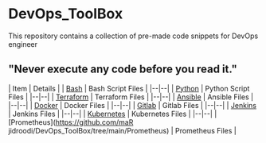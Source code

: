 # DevOps_ToolBox

This repository contains a collection of pre-made code snippets for DevOps engineer

## "Never execute any code before you read it."

| Item | Details |
|‌‌ [Bash](https://github.com/majidroodi/DevOps_ToolBox/tree/main/Bash) | Bash Script Files |
|--|--|
| [Python](https://github.com/majidroodi/DevOps_ToolBox/tree/main/Python) | Python Script Files |
|--|--|
| [Terraform](https://github.com/majidroodi/DevOps_ToolBox/tree/main/Terraform)  | Terraform Files |
|--|--|
| [Ansible](https://github.com/majidroodi/DevOps_ToolBox/tree/main/Ansible) | Ansible Files |
|--|--|
| [Docker](https://github.com/majidroodi/DevOps_ToolBox/tree/main/Docker) | Docker Files |
|--|--|
| [Gitlab](https://github.com/majidroodi/DevOps_ToolBox/tree/main/Gitlab) | Gitlab Files |
|--|--|
| [Jenkins](https://github.com/majidroodi/DevOps_ToolBox/tree/main/Jenkins) | Jenkins Files |
|--|--|
| [Kubernetes](https://github.com/majidroodi/DevOps_ToolBox/tree/main/Kubernetes) | Kubernetes Files |
|--|--|
| [Prometheus](https://github.com/maR   jidroodi/DevOps_ToolBox/tree/main/Prometheus) | Prometheus Files |